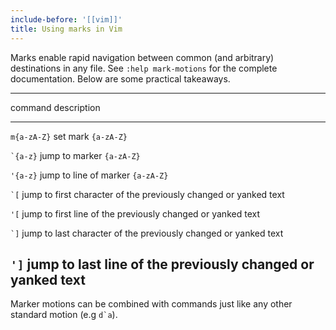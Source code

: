 ```yaml
---
include-before: '[[vim]]'
title: Using marks in Vim
---
```


Marks enable rapid navigation between common (and arbitrary) destinations in any file. See `:help mark-motions` for the complete documentation. Below are some practical takeaways.

----------------------------------------------------------------------------------------------------
command             description                                                       
----------------    --------------------------------------------------------------------------------
`m{a-zA-Z}`         set mark `{a-zA-Z}`

`` `{a-z} ``        jump to marker `{a-zA-Z}`

`'{a-z}`            jump to line of marker `{a-zA-Z}`

`` `[ ``            jump to first character of the previously changed or yanked text

`'[`                jump to first line of the previously changed or yanked text

`` `] ``            jump to last character of the previously changed or yanked text

`']`                jump to last line of the previously changed or yanked text
----------------------------------------------------------------------------------------------------

Marker motions can be combined with commands just like any other standard motion (e.g ``d`a``).
